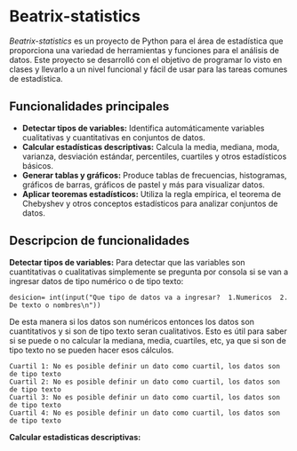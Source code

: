 # Beatrix-statistics

*Beatrix-statistics* es un proyecto de Python para el área de estadística que proporciona una variedad de herramientas y funciones para el análisis de datos. Este proyecto se desarrolló con el objetivo de programar lo visto en clases y llevarlo a un nivel funcional y fácil de usar para las tareas comunes de estadística.

## Funcionalidades principales

- **Detectar tipos de variables:** Identifica automáticamente variables cualitativas y cuantitativas en conjuntos de datos.
- **Calcular estadísticas descriptivas:** Calcula la media, mediana, moda, varianza, desviación estándar, percentiles, cuartiles y otros estadísticos básicos.
- **Generar tablas y gráficos:** Produce tablas de frecuencias, histogramas, gráficos de barras, gráficos de pastel y más para visualizar datos.
- **Aplicar teoremas estadísticos:** Utiliza la regla empírica, el teorema de Chebyshev y otros conceptos estadísticos para analizar conjuntos de datos.

## Descripcion de funcionalidades
**Detectar tipos de variables:** Para detectar que las variables son cuantitativas o cualitativas simplemente se pregunta por consola si se van a ingresar datos de tipo numérico o de tipo texto:
~~~
desicion= int(input("Que tipo de datos va a ingresar?  1.Numericos  2. De texto o nombres\n"))
~~~
De esta manera si los datos son numéricos entonces los datos son cuantitativos y si son de tipo texto seran cualitativos.
Esto es útil para saber si se puede o no calcular la mediana, media, cuartiles, etc, ya que si son de tipo texto no se pueden hacer esos cálculos.
~~~
Cuartil 1: No es posible definir un dato como cuartil, los datos son de tipo texto
Cuartil 2: No es posible definir un dato como cuartil, los datos son de tipo texto
Cuartil 3: No es posible definir un dato como cuartil, los datos son de tipo texto
Cuartil 4: No es posible definir un dato como cuartil, los datos son de tipo texto
~~~
**Calcular estadisticas descriptivas:**
